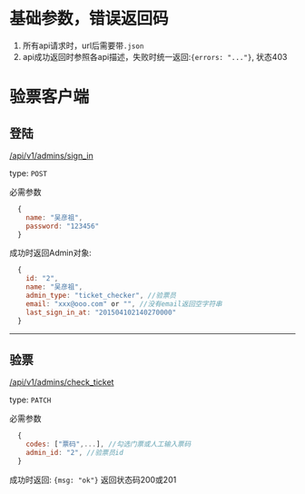 # 基础参数，错误返回码
1. 所有api请求时，url后需要带`.json`
2. api成功返回时参照各api描述，失败时统一返回:`{errors: "..."}`, 状态403

# 验票客户端

## 登陆
[/api/v1/admins/sign_in]()

type: `POST`

必需参数

```javascript
  {
    name: "吴彦祖",
    password: "123456"
  }
```

成功时返回Admin对象:

```javascript
  {
    id: "2",
    name: "吴彦祖",
    admin_type: "ticket_checker", //验票员
    email: "xxx@ooo.com" or "", //没有email返回空字符串
    last_sign_in_at: "201504102140270000"
  }
```

-----

## 验票
[/api/v1/admins/check_ticket]()

type: `PATCH`

必需参数

```javascript
  {
    codes: ["票码",...], //勾选门票或人工输入票码 
    admin_id: "2", //验票员id
  }
```

成功时返回: `{msg: "ok"}` 返回状态码200或201
